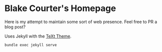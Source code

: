 # Blake Courter's Homepage

Here is my attempt to maintain some sort of web presence.  Feel free to PR a blog post?  

Uses Jekyll with the [TeXt Theme](https://github.com/kitian616/jekyll-TeXt-theme).

`bundle exec jekyll serve`